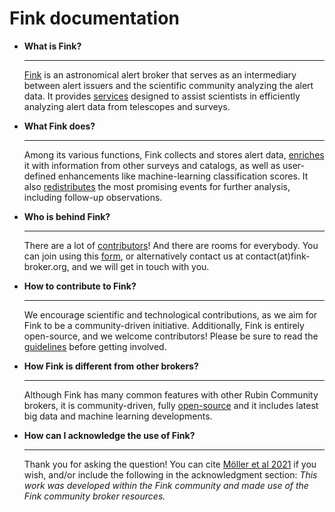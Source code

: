 # Fink documentation


<div class="grid cards" markdown>

-   __What is Fink?__

    ---

    [Fink](https://fink-broker.org) is an astronomical alert broker that serves as an intermediary between alert issuers and the scientific community analyzing the alert data. It provides [services](broker/services_summary.md) designed to assist scientists in efficiently analyzing alert data from telescopes and surveys.

-   __What Fink does?__

    ---

    Among its various functions, Fink collects and stores alert data, [enriches](broker/science_modules.md) it with information from other surveys and catalogs, as well as user-defined enhancements like machine-learning classification scores. It also [redistributes](broker/filters.md) the most promising events for further analysis, including follow-up observations.


-   __Who is behind Fink?__

    ---

    There are a lot of [contributors](https://fink-broker.org/members/)! And there are rooms for everybody. You can join using this [form](https://forms.gle/CmvH8vsyyv4AUTpy8), or alternatively contact us at contact(at)fink-broker.org, and we will get in touch with you.


-   __How to contribute to Fink?__

    ---

    We encourage scientific and technological contributions, as we aim for Fink to be a community-driven initiative. Additionally, Fink is entirely open-source, and we welcome contributors! Please be sure to read the [guidelines](contributing.md) before getting involved.

-   __How Fink is different from other brokers?__

    ---

    Although Fink has many common features with other Rubin Community brokers, it is community-driven, fully [open-source](https://github.com/astrolabsoftware) and it includes latest big data and machine learning developments.

-   __How can I acknowledge the use of Fink?__

    ---

    Thank you for asking the question! You can cite [Möller et al 2021](https://doi.org/10.1093/mnras/staa3602) if you wish, and/or include the following in the acknowledgment section: _This work was developed within the Fink community and made use of the Fink community broker resources._

</div>

